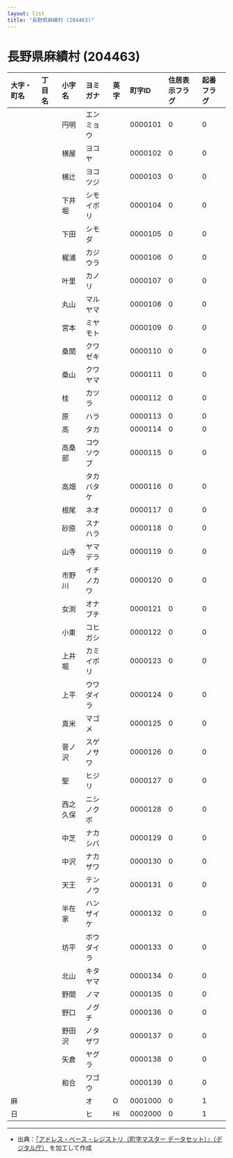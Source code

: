 ```yaml
---
layout: list
title: "長野県麻績村 (204463)"
---
```


# 長野県麻績村 (204463)

| 大字・町名 | 丁目名 | 小字名 | ヨミガナ | 英字 | 町字ID | 住居表示フラグ | 起番フラグ |
|:---|:---|:---|:---|:---|:---|:---|:---|
|  |  | 円明 | エンミョウ |  | 0000101 | 0 | 0 |
|  |  | 横屋 | ヨコヤ |  | 0000102 | 0 | 0 |
|  |  | 横辻 | ヨコツジ |  | 0000103 | 0 | 0 |
|  |  | 下井堀 | シモイボリ |  | 0000104 | 0 | 0 |
|  |  | 下田 | シモダ |  | 0000105 | 0 | 0 |
|  |  | 梶浦 | カジウラ |  | 0000106 | 0 | 0 |
|  |  | 叶里 | カノリ |  | 0000107 | 0 | 0 |
|  |  | 丸山 | マルヤマ |  | 0000108 | 0 | 0 |
|  |  | 宮本 | ミヤモト |  | 0000109 | 0 | 0 |
|  |  | 桑関 | クワゼキ |  | 0000110 | 0 | 0 |
|  |  | 桑山 | クワヤマ |  | 0000111 | 0 | 0 |
|  |  | 桂 | カツラ |  | 0000112 | 0 | 0 |
|  |  | 原 | ハラ |  | 0000113 | 0 | 0 |
|  |  | 高 | タカ |  | 0000114 | 0 | 0 |
|  |  | 高桑部 | コウソウブ |  | 0000115 | 0 | 0 |
|  |  | 高畑 | タカバタケ |  | 0000116 | 0 | 0 |
|  |  | 根尾 | ネオ |  | 0000117 | 0 | 0 |
|  |  | 砂原 | スナハラ |  | 0000118 | 0 | 0 |
|  |  | 山寺 | ヤマデラ |  | 0000119 | 0 | 0 |
|  |  | 市野川 | イチノカワ |  | 0000120 | 0 | 0 |
|  |  | 女渕 | オナブチ |  | 0000121 | 0 | 0 |
|  |  | 小東 | コヒガシ |  | 0000122 | 0 | 0 |
|  |  | 上井堀 | カミイボリ |  | 0000123 | 0 | 0 |
|  |  | 上平 | ウワダイラ |  | 0000124 | 0 | 0 |
|  |  | 真米 | マゴメ |  | 0000125 | 0 | 0 |
|  |  | 菅ノ沢 | スゲノサワ |  | 0000126 | 0 | 0 |
|  |  | 聖 | ヒジリ |  | 0000127 | 0 | 0 |
|  |  | 西之久保 | ニシノクボ |  | 0000128 | 0 | 0 |
|  |  | 中芝 | ナカシバ |  | 0000129 | 0 | 0 |
|  |  | 中沢 | ナカザワ |  | 0000130 | 0 | 0 |
|  |  | 天王 | テンノウ |  | 0000131 | 0 | 0 |
|  |  | 半在家 | ハンザイケ |  | 0000132 | 0 | 0 |
|  |  | 坊平 | ボウダイラ |  | 0000133 | 0 | 0 |
|  |  | 北山 | キタヤマ |  | 0000134 | 0 | 0 |
|  |  | 野間 | ノマ |  | 0000135 | 0 | 0 |
|  |  | 野口 | ノグチ |  | 0000136 | 0 | 0 |
|  |  | 野田沢 | ノタザワ |  | 0000137 | 0 | 0 |
|  |  | 矢倉 | ヤグラ |  | 0000138 | 0 | 0 |
|  |  | 和合 | ワゴウ |  | 0000139 | 0 | 0 |
| 麻 |  |  | オ | O | 0001000 | 0 | 1 |
| 日 |  |  | ヒ | Hi | 0002000 | 0 | 1 |

---

- 出典：[「アドレス・ベース・レジストリ（町字マスター データセット）』（デジタル庁）](https://www.digital.go.jp/policies/base_registry_address/) を加工して作成